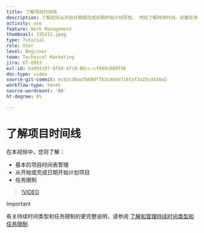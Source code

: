 ```yaml
---
title: 了解项目时间线
description: 了解如何从开始日期或完成日期开始计划项目。 然后了解持续时间、前置任务和任务限制如何影响项目计划。
activity: use
feature: Work Management
thumbnail: 335213.jpeg
type: Tutorial
role: User
level: Beginner
team: Technical Marketing
jira: KT-8953
exl-id: ba993197-9f84-4fc0-86cc-cf849c889f56
doc-type: video
source-git-commit: ec82cd0aafb89df7b3c46eb716faf3a25cd438a2
workflow-type: tm+mt
source-wordcount: '80'
ht-degree: 0%

---
```


# 了解项目时间线

在本视频中，您将了解：

* 基本的项目时间表管理
* 从开始或完成日期开始计划项目
* 任务限制

>[!VIDEO](https://video.tv.adobe.com/v/335213/?quality=12&learn=on)

>[!IMPORTANT]
>
>有关持续时间类型和任务限制的更完整说明，请参阅 [了解和管理持续时间类型和任务限制](https://experienceleague.adobe.com/docs/workfront-learn/tutorials-workfront/manage-work/intermediate-projects/understand-and-manage-duration-types-and-task-constraints.html?lang=en).

